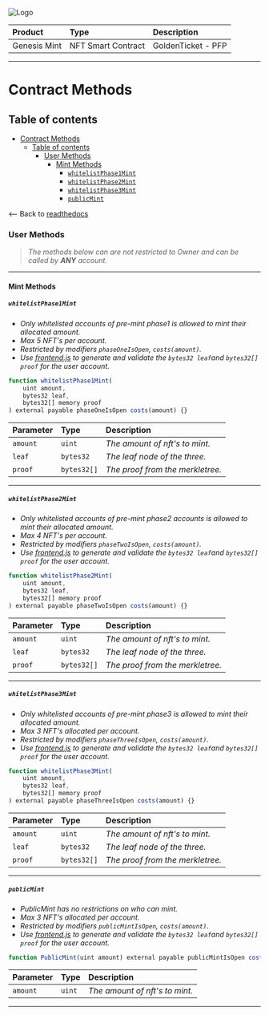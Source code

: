 ![Logo](https://www.centaurify.com/_next/image?url=%2Fimg%2Flogo%2Fcentaurify-logo.svg&w=1920&q=75)

| Product      | Type               | Description                |
| :--------    | :-------           | :------------------------- |
| Genesis Mint | NFT Smart Contract | GoldenTicket  - PFP        |

---

# Contract Methods

## Table of contents

- [Contract Methods](#contract-methods)
  - [Table of contents](#table-of-contents)
    - [User Methods](#user-methods)
      - [Mint Methods](#mint-methods)
        - [`whitelistPhase1Mint`](#whitelistphase1mint)
        - [`whitelistPhase2Mint`](#whitelistphase2mint)
        - [`whitelistPhase3Mint`](#whitelistphase3mint)
        - [`publicMint`](#publicmint)

<-- Back to [readthedocs](ReadTheDocs_Genesis_Mint.md#table-of-contents "Back to ReadTheDocs")

### User Methods

> _The methods below can are not restricted to Owner and can be called by **ANY** account._

---

#### Mint Methods

##### `whitelistPhase1Mint`  

- _Only whitelisted accounts of pre-mint phase1 is allowed to mint their allocated amount._
- _Max 5 NFT's per account._
- _Restricted by modifiers `phaseOneIsOpen`, `costs(amount)`._
- _Use [frontend.js](https://github.com/CentaurifyOrg/smart_contracts/blob/main/contracts/NFT/GenesisMint/scripts/frontend.js "Script to generate the leaf and proof") to generate and validate the `bytes32 leaf`and `bytes32[] proof` for the user account._

```javascript
function whitelistPhase1Mint(
    uint amount,
    bytes32 leaf,
    bytes32[] memory proof
) external payable phaseOneIsOpen costs(amount) {}
```  

| Parameter  | Type        | Description                      |
| :--------  | :-------    | :-------------------------       |
| `amount`   | `uint`      | _The amount of nft's to mint._   |  
| `leaf`     | `bytes32`   | _The leaf node of the three._    |  
| `proof`    | `bytes32[]` | _The proof from the merkletree._ |  

---

##### `whitelistPhase2Mint`  

- _Only whitelisted accounts of pre-mint phase2 accounts is allowed to mint their allocated amount._
- _Max 4 NFT's per account._
- _Restricted by modifiers `phaseTwoIsOpen`, `costs(amount)`._
- _Use [frontend.js](https://github.com/CentaurifyOrg/smart_contracts/blob/main/contracts/NFT/GenesisMint/scripts/frontend.js "Script to generate the leaf and proof") to generate and validate the `bytes32 leaf`and `bytes32[] proof` for the user account._

```javascript
function whitelistPhase2Mint(
    uint amount,
    bytes32 leaf,
    bytes32[] memory proof
) external payable phaseTwoIsOpen costs(amount) {}
```  

| Parameter  | Type        | Description                      |
| :--------  | :-------    | :-------------------------       |
| `amount`   | `uint`      | _The amount of nft's to mint._   |  
| `leaf`     | `bytes32`   | _The leaf node of the three._    |  
| `proof`    | `bytes32[]` | _The proof from the merkletree._ |  

---

##### `whitelistPhase3Mint`  

- _Only whitelisted accounts of pre-mint phase3 is allowed to mint their allocated amount._
- _Max 3 NFT's allocated per account._
- _Restricted by modifiers `phaseThreeIsOpen`, `costs(amount)`._
- _Use [frontend.js](https://github.com/CentaurifyOrg/smart_contracts/blob/main/contracts/NFT/GenesisMint/scripts/frontend.js "Script to generate the leaf and proof") to generate and validate the `bytes32 leaf`and `bytes32[] proof` for the user account._

```javascript
function whitelistPhase3Mint(
    uint amount,
    bytes32 leaf,
    bytes32[] memory proof
) external payable phaseThreeIsOpen costs(amount) {}
```  

| Parameter  | Type        | Description                      |
| :--------  | :-------    | :-------------------------       |
| `amount`   | `uint`      | _The amount of nft's to mint._   |  
| `leaf`     | `bytes32`   | _The leaf node of the three._    |  
| `proof`    | `bytes32[]` | _The proof from the merkletree._ |  

---

##### `publicMint`  

- _PublicMint has no restrictions on who can mint._
- _Max 3 NFT's allocated per account._
- _Restricted by modifiers `publicMintIsOpen`, `costs(amount)`._
- _Use [frontend.js](https://github.com/CentaurifyOrg/smart_contracts/blob/main/contracts/NFT/GenesisMint/scripts/frontend.js "Script to generate the leaf and proof") to generate and validate the `bytes32 leaf`and `bytes32[] proof` for the user account._

```javascript
function PublicMint(uint amount) external payable publicMintIsOpen costs(amount) {}
```  

| Parameter  | Type        | Description                      |
| :--------  | :-------    | :-------------------------       |
| `amount`   | `uint`      | _The amount of nft's to mint._   | 

---

